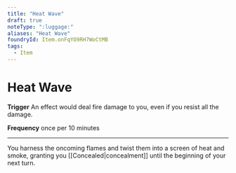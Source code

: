 ```yaml
---
title: "Heat Wave"
draft: true
noteType: ":luggage:"
aliases: "Heat Wave"
foundryId: Item.onFqYO9RH7WoCtMB
tags:
  - Item
---
```


# Heat Wave

**Trigger** An effect would deal fire damage to you, even if you resist all the damage.

**Frequency** once per 10 minutes

* * *

You harness the oncoming flames and twist them into a screen of heat and smoke, granting you [[Concealed|concealment]] until the beginning of your next turn.
